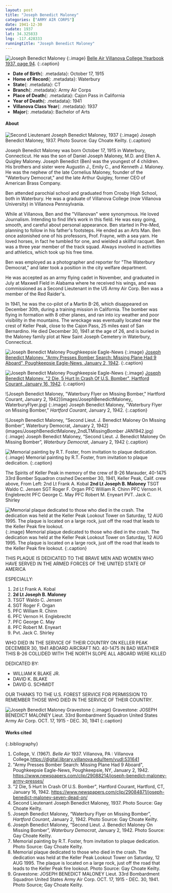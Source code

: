 ```yaml
---
layout: post
title: "Joseph Benedict Maloney"
categories: ["ARMY AIR CORPS"]
date: 1941-12-30
vudate: 1937
lat: 34.325833
lng: -117.428333
runningtitle: "Joseph Benedict Maloney"
---
```

![Joseph Benedict Maloney](images/JosephBenedictMaloney1.jpg)
   {:.image}
[Belle Air Villanova College Yearbook 1937, page 94](https://digital.library.villanova.edu/Item/vudl:531641).
  {:.caption}

* **Date of Birth**{: .metadata}: October 17, 1915
* **Home of Record**{: .metadata}: Waterbury
* **State**{: .metadata}: CT
* **Branch**{: .metadata}: Army Air Corps
* **Place of Death**{: .metadata}: Cajon Pass in California
* **Year of Death**{: .metadata}: 1941
* **Villanova Class Year**{: .metadata}: 1937
* **Major**{: .metadata}: Bachelor of Arts

#### About

![Second Lieutenant Joseph Benedict Maloney, 1937](images/JosephBenedictMaloney_uniform.jpg)
   {:.image}
Joseph Benedict Maloney, 1937. Photo Source: Gay Choate Keilty.
   {:.caption}

Joseph Benedict Maloney was born October 17, 1915 in Waterbury, Connecticut. He was the son of Daniel Joseph Maloney, M.D. and Ellen A. Quigley Maloney. Joseph Benedict (Ben) was the youngest of 4 children. His brothers and sister were Augustin J., Emily C., and Kenneth J. Maloney. He was the nephew of the late Cornelius Maloney, founder of the "Waterbury Democrat," and the late Arthur Quigley, former CEO of American Brass Company.

Ben attended parochial school and graduated from Crosby High School, both in Waterbury. He was a graduate of Villanova College (now Villanova University) in Villanova Pennsylvania.

While at Villanova, Ben and the "Villanovan" were synonymous. He loved Journalism. Intending to find life’s work in this field. He was easy going, smooth, and careful about personal appearance. Ben started in Pre-Med, planning to follow in his father's footsteps. He ended as an Arts Man. Ben once astonished one of his professors, Prof. Frayne, with a sea yarn. He loved horses, in fact he tumbled for one, and wielded a skillful racquet. Ben was a three year member of the track squad. Always involved in activities and athletics, which took up his free time.

Ben was employed as a photographer and reporter for "The Waterbury Democrat," and later took a position in the city welfare department.

He was accepted as an army flying cadet in November, and graduated in July at Maxwell Field in Alabama where he received his wings, and was commissioned as a Second Lieutenant in the US Army Air Corp. Ben was a member of the Red Raider's.

In 1941, he was the co-pilot of a Martin B-26, which disappeared on December 30th, during a training mission in California. The bomber was flying in formation with 8 other planes, and ran into icy weather and poor visibility in the mountains. The wreckage was eventually located near the crest of Keller Peak, close to the Cajon Pass, 25 miles east of San Bernardino. He died December 30, 1941 at the age of 26, and is buried in the Maloney family plot at New Saint Joseph Cemetery in Waterbury, Connecticut.

![Joseph Benedict Maloney Poughkeepsie Eagle-News](images/JosephBenedictMaloneyPoughkeepsieNewsArticle1.jpg)
   {:.image}
[Joseph Benedict Maloney, "Army Presses Bomber Search: Missing Plane Had 9 Aboard", Poughkeepsie Eagle-News, January 2, 1942](https://www.newspapers.com/clip/29088214/joseph-benedict-maloney-army-presses/).
  {:.caption}

![Joseph Benedict Maloney Poughkeepsie Eagle-News](images/JosephBenedictMaloneyConneticutNewsArticle2.jpg)
  {:.image}
[Joseph Benedict Maloney, "2 Die, 5 Hurt In Crash Of U.S. Bomber", Hartford Courant, January 16, 1942](https://www.newspapers.com/clip/29084871/joseph-benedict-maloney-seven-dead-on/).
  {:.caption}

![Joseph Benedict Maloney, "Waterbury Flyer on Missing Bomber," Hartford Courant, January 2, 1942](images/JosephBenedictMaloney_ WaterburyFlyer.jpg)
  {:.image}
Joseph Benedict Maloney, "Waterbury Flyer on Missing Bomber," _Hartford Courant_, January 2, 1942.
  {:.caption}

![Joseph Benedict Maloney, “Second Lieut. J. Benedict Maloney On Missing Bomber”, Waterbury Democrat, January 2, 1942](images/JosephBenedictMaloney_2ndLTMissingBomber JAN1942.jpg)
  {:.image}
Joseph Benedict Maloney, “Second Lieut. J. Benedict Maloney On Missing Bomber”, _Waterbury Democrat_, January 2, 1942
  {:.caption}


![Memorial painting by R.T. Foster, from invitation to plaque dedication.](images/JosephBenedictMaloney_MemorialSpiritsofKellerPeak.jpg)
  {:.image}
Memorial painting by R.T. Foster, from invitation to plaque dedication.
  {:.caption}

  The Spirits of Keller Peak
  in memory of the crew of
  B-26 Marauder, 40-1475
  33rd Bomber Squadron
  crashed
  December 30, 1941, Keller Peak, Calif.
  crew above, From Left:
  2nd Lt Frank A. Kobal
  **2nd Lt Joseph B. Maloney**
  TSGT Waldo C. Jensen
  SGT Roger F. Organ
  PFC William R. Chinn
  PFC Vernon H. Englebrecht
  PFC George C. May
  PFC Robert M. Enyeart
  PVT. Jack C. Shirley

![Memorial plaque dedicated to those who died in the crash. The dedication was held at the Keller Peak Lookout Tower on Saturday, 12 AUG 1995. The plaque is located on a large rock, just off the road that leads to the Keller Peak fire lookout.](images/JosephBenedictMaloney_MemorialPlaqueCrashSite.jpg)
  {:.image}
Memorial plaque dedicated to those who died in the crash. The dedication was held at the Keller Peak Lookout Tower on Saturday, 12 AUG 1995. The plaque is located on a large rock, just off the road that leads to the Keller Peak fire lookout.
  {:.caption}

THIS PLAQUE IS DEDICATED TO
THE BRAVE MEN AND WOMEN WHO HAVE SERVED
IN THE ARMED FORCES OF
THE UNITED STATE OF AMERICA

ESPECIALLY:
  1. 2d Lt Frank A. Kobal
  2. **2d Lt Joseph B. Maloney**
  3. TSGT Waldo C. Jensen
  4. SGT Roger F. Organ
  5. PFC William R. Chinn
  6. PFC Vernon H. Englebrecht
  7. PFC George C. May
  8. PFC Robert M. Enyeart
  9. Pvt. Jack C. Shirley

WHO DIED IN THE SERVICE OF THEIR COUNTRY ON KELLER PEAK DECEMBER 30, 1941 ABOARD AIRCRAFT NO. 40-1475 IN BAD WEATHER THIS B-26 COLLIDED WITH THE NORTH SLOPE ALL ABOARD WERE KILLED

DEDICATED BY:
  * WILLIAM K BLAKE JR.
  * DAVID K. BLAKE
  * DAVID G. SCHMIDT

OUR THANKS TO THE U.S. FOREST SERVICE FOR PERMISSION TO REMEMBER THOSE WHO DIED IN THE SERVICE OF THEIR COUNTRY.

![Joseph Benedict Maloney Gravestone](images/JosephBenedictMaloney_gravestone.jpg)
  {:.image}
Gravestone: JOSEPH BENEDICT MALONEY Lieut. 33rd Bombardment Squadron United States Army Air Corp. OCT. 17, 1915 - DEC. 30, 1941
  {:.caption}

#### Works cited

{:.bibliography}
1. College, V. (1967). _Belle Air_ 1937. Villanova, PA : Villanova College.<https://digital.library.villanova.edu/Item/vudl:531641>
2. "Army Presses Bomber Search: Missing Plane Had 9 Aboard", Poughkeepsie Eagle-News, Poughkeepsie, NY, January 2, 1942. <https://www.newspapers.com/clip/29088214/joseph-benedict-maloney-army-presses/>
3. "2 Die, 5 Hurt In Crash Of U.S. Bomber", Hartford Courant, Hartford, CT, January 16, 1942. <https://www.newspapers.com/clip/29084871/joseph-benedict-maloney-seven-dead-on/>
4. Second Lieutenant Joseph Benedict Maloney, 1937. Photo Source: Gay Choate Keilty.
5. Joseph Benedict Maloney, “Waterbury Flyer on Missing Bomber”, _Hartford Courant_, January 2, 1942. Photo Source: Gay Choate Keilty.
6. Joseph Benedict Maloney, “Second Lieut. J. Benedict Maloney On Missing Bomber”, _Waterbury Democrat_, January 2, 1942. Photo Source: Gay Choate Keilty.
7. Memorial painting by R.T. Foster, from invitation to plaque dedication. Photo Source: Gay Choate Keilty.
8. Memorial plaque dedicated to those who died in the crash. The dedication was held at the Keller Peak Lookout Tower on Saturday, 12 AUG 1995. The plaque is located on a large rock, just off the road that leads to the Keller Peak fire lookout. Photo Source: Gay Choate Keilty.
9. Gravestone: JOSEPH BENEDICT MALONEY Lieut. 33rd Bombardment Squadron United States Army Air Corp. OCT. 17, 1915 - DEC. 30, 1941. Photo Source; Gay Choate Keilty.
